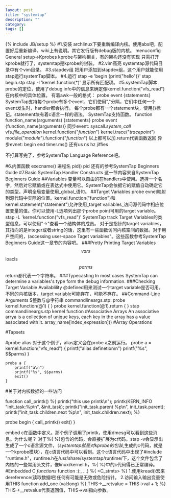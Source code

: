 ```yaml
---
layout: post
title: "systemtap"
description: ""
category: 
tags: []
---
```

{% include JB/setup %}
#1.安装
archlinux下要重新编译内核。使用abs吧，配置好后重新编译。wiki上有说明。其它发行版有debug版的内核。
menuconfig
    General setup->Kprobes kprobe与架构相关，有的架构还没有实现
只需打开kprobe就行了，systemtap是kprobe的封装。
#2.vim高亮
systemtap源代码目录中有个vim目录。
#3.stapdev组
把用户添加到stapdev组，这个用户就能使用stap运行systemTap脚本。
#4.运行
    stap -e 'begin {print("hello")}'
    stap begin.stp
    stap -l 'kernel.function(\*)' 显示所有匹配项。
#5.systemTap脚本
probe的定位，使用了debug info中的信息来确定像kernel.function("vfs_read")在内核中的具体位置。
有着awk一般的格式：
    probe event {statements}
SystemTap支持每个probe有多个event，它们使用","分隔，它们中任何一个event发生时，handler都会执行。
每个probe都有一个statement块，使用{}标记。statement块有着c语言一样的语法。
SystemTap支持函数。
    function function_name(arguments) {statements}
    probe event {function_name(arguments)}
同步event:
syscall._system_call_
vfs._file_operation_
kernel.function("_function_")
kernel.trace("_tracepoint_")
module("_module_").function("_function_")
以上都可以加.return代表函数返回
异步evnet:
begin
end
timer.ms() 还有us ns hz jiffies

不打算写完了，参考SystemTap Language Reference吧。

#6.内置函数
    execname()	进程名
    pid()	pid
还有的参考SystemTap Beginners Guide
#7.Basic SystemTap Handler Constructs
这一节内容来自SystemTap Beginners Guide
##Variables
变量可以自由的在handlers中使用。选择一个名字，然后对它赋值或在表达式中使用它。SystemTap会依据它的赋值自动确定它的类型。声明全局变量使用_global_语句。
##Target Variables
probe evnet映射到源代码中实际的位置。kernel.function("function")和kernel.statement("statement")允许使用_target variables_访问源代码中相应位置变量的值。你可以使用-L选项列出那个probe point可用的target variable。
    stap -L 'kernel.function("vfs_read")'
SystemTap track Target Variables的类型信息，可以使用"->"查看一个结构体的成员。
对于是指针的target variables，其指向的是integer或者string的话，这里有一些函数访问内核空间的数据。对于用户空间的，(accessing user-space Taget variables"。这些函数参考SystemTap Beginners Guide这一章节的内容吧。
###Pretty Printing Target Variables
$$vars $$loacls $$parms $$return都代表一个字符串。
###Typecasting
In most cases SystemTap can determine a variables's type form the debug information.
###Checking Target Variable Availablility
@defined用来测试一个target variable是否可用。不同的内核版本，target variable可能存在，可能不存在。
##Command-Line Arguments
$整数与@字符串
commandlineargs.stp:
    probe kernel.function(@1) { }
    probe kernel.function(@1).return { }
stap commandlineargs.stp kernel function
#Associative Arrays
An associative arrya is a collection of unique keys, each key in the array has a value associated with it.
    array_name\[index_expression\]()
#Array Operations

#Tapsets

#probe alias
对于这个例子，alias定义会在probe a之前运行。
    probe a = kernel.function("vfs_read") {
    	printf("alias definetion\n")
    	printf("%s", $$parms)
    }

    probe a {
    	printf("a\n")
    	printf("%s", $$parms)
    	exit()
    }
#关于对内核数据的一些访问

function call_printk() %{
	printk("this use printk\n");
	printk(KERN_INFO "init_task:%p\n", &init_task);
	printk("init_task.parent %p\n", init_task.parent);
	printk("init_task.children.next %p\n", init_task.children.next); 
%}

probe begin {
	call_printk()
	exit()
}

embed c在函数中定义。那个例子调用了printk，使用dmesg可以看到这些消息。为什么呢？
对于%{ %}包含的代码，会直接扩展为c代码。stap -v会显示出生成了一个c语言源文件，（_systemtap就是对kprobe的包装_,生成的c代码，就是一个kprobe模块），在c语言代码中可以看到。这个c语言代码中出现了#include "runtime.h"，runtime.h在/usr/share/systemtap/runtime/下，这个文件包含了内核的一些常用头文件，像linux/kernel.h，%{ %}中的c代码得已正常编译。
#Embedded C _functions_
    function <name>:<type>(<arg1>:<type>, ...) %{ <C_stmts> %}
1.使用kread()宏来dereference(读取数据吧)任何有可能是无效或危险指针。
2.访问输入输出变量使用THIS
    function add_one (val:long) %{
    	THIS->\__retvalue = THIS->val + 1;
    %}
THIS->\__retvalue代表返回值，THIS->val指向参数。

